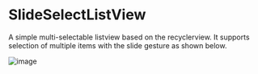 # SlideSelectListView
A simple multi-selectable listview based on the recyclerview.
It supports selection of multiple items with the slide gesture as shown below.

![image](https://github.com/MWang1991/SlideSelectListView/blob/master/Demo.gif ) 

